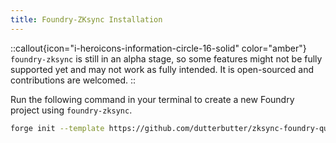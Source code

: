 ```yaml
---
title: Foundry-ZKsync Installation
---
```


::callout{icon="i-heroicons-information-circle-16-solid" color="amber"}
`foundry-zksync` is still in an alpha stage, so some features might not be fully supported
yet and may not work as fully intended. It is open-sourced and contributions are welcomed.
::
<!-- TODO: @dutterbutter
Need to update to include prerequisite of Foundry installation
This should be a simple curl request but needs to be setup by devops  -->

Run the following command in your terminal to create a new Foundry project using `foundry-zksync`.

  ```sh
  forge init --template https://github.com/dutterbutter/zksync-foundry-quickstart-guide
  ```
